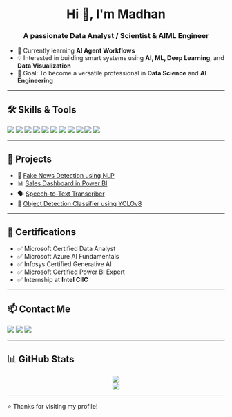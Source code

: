 <h1 align="center">Hi 👋, I'm Madhan</h1>
<h3 align="center">A passionate Data Analyst / Scientist & AIML Engineer</h3>

- 🌱 Currently learning **AI Agent Workflows**
- 💡 Interested in building smart systems using **AI, ML, Deep Learning**, and **Data Visualization**
- 🎯 Goal: To become a versatile professional in **Data Science** and **AI Engineering**

---

## 🛠️ Skills & Tools

<p align="left">
  <img src="https://img.shields.io/badge/Python-3776AB?style=for-the-badge&logo=python&logoColor=white" />
  <img src="https://img.shields.io/badge/Numpy-013243?style=for-the-badge&logo=numpy&logoColor=white" />
  <img src="https://img.shields.io/badge/Pandas-150458?style=for-the-badge&logo=pandas&logoColor=white" />
  <img src="https://img.shields.io/badge/Scikit--Learn-F7931E?style=for-the-badge&logo=scikit-learn&logoColor=white" />
  <img src="https://img.shields.io/badge/TensorFlow-FF6F00?style=for-the-badge&logo=tensorflow&logoColor=white" />
  <img src="https://img.shields.io/badge/OpenCV-5C3EE8?style=for-the-badge&logo=opencv&logoColor=white" />
  <img src="https://img.shields.io/badge/Power%20BI-F2C811?style=for-the-badge&logo=power-bi&logoColor=black" />
  <img src="https://img.shields.io/badge/MySQL-00758F?style=for-the-badge&logo=mysql&logoColor=white" />
  <img src="https://img.shields.io/badge/Tableau-E97627?style=for-the-badge&logo=tableau&logoColor=white" />
  <img src="https://img.shields.io/badge/GitHub-181717?style=for-the-badge&logo=github&logoColor=white" />
  <img src="https://img.shields.io/badge/VS%20Code-007ACC?style=for-the-badge&logo=visual-studio-code&logoColor=white" />
</p>

---

## 📂 Projects

- 🔎 [Fake News Detection using NLP](https://github.com/madhan785)  
- 📊 [Sales Dashboard in Power BI](https://github.com/madhan785)  
- 🗣️ [Speech-to-Text Transcriber](https://github.com/madhan785)  
- 🧠 [Object Detection Classifier using YOLOv8](https://github.com/madhan785)

---

## 📜 Certifications

- ✅ Microsoft Certified Data Analyst
- ✅ Microsoft Azure AI Fundamentals
- ✅ Infosys Certified Generative AI
- ✅ Microsoft Certified Power BI Expert
- ✅ Internship at **Intel CIIC**

---

## 📫 Contact Me

<p>
  <a href="mailto:madhanmahe2005@gmail.com"><img src="https://img.shields.io/badge/Gmail-D14836?style=for-the-badge&logo=gmail&logoColor=white"></a>
  <a href="https://www.linkedin.com/in/madhan-m-3522482a6/"><img src="https://img.shields.io/badge/LinkedIn-0077B5?style=for-the-badge&logo=linkedin&logoColor=white"></a>
  <a href="https://github.com/madhan785"><img src="https://img.shields.io/badge/GitHub-100000?style=for-the-badge&logo=github&logoColor=white"></a>
</p>

---

## 📊 GitHub Stats

<p align="center">
  <img src="https://github-readme-stats.vercel.app/api?username=madhan785&show_icons=true&theme=tokyonight" />
  <br />
  <img src="https://github-readme-stats.vercel.app/api/top-langs/?username=madhan785&layout=compact&theme=tokyonight" />
</p>

---

⭐️ Thanks for visiting my profile!
